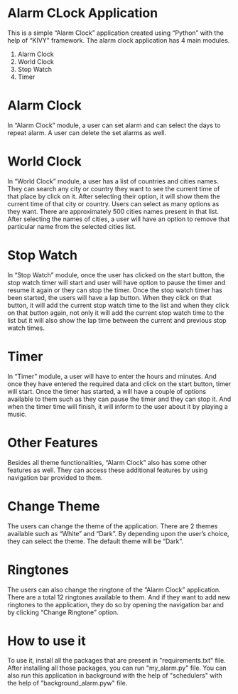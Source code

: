 # Alarm CLock Application
This is a simple “Alarm Clock” application created using “Python” with the help of “KIVY” framework. The alarm clock application has 4 main modules.
1.	Alarm Clock 
2.	World Clock 
3.	Stop Watch
4.	Timer

# Alarm Clock
In “Alarm Clock” module, a user can set alarm and can select the days to repeat alarm. A user can delete the set alarms as well.

# World Clock
In “World Clock” module, a user has a list of countries and cities names. They can search any city or country they want to see the current time of that place by click on it. After selecting their option, it will show them the current time of that city or country. Users can select as many options as they want. There are approximately 500 cities names present in that list. After selecting the names of cities, a user will have an option to remove that particular name from the selected cities list.

# Stop Watch
In “Stop Watch” module, once the user has clicked on the start button, the stop watch timer will start and user will have option to pause the timer and resume it again or they can stop the timer. Once the stop watch timer has been started, the users will have a lap button. When they click on that button, it will add the current stop watch time to the list and when they click on that button again, not only it will add the current stop watch time to the list but it will also show the lap time between the current and previous stop watch times.

# Timer
In “Timer” module, a user will have to enter the hours and minutes. And once they have entered the required data and click on the start button, timer will start. Once the timer has started, a will have a couple of options available to them such as they can pause the timer and they can stop it. And when the timer time will finish, it will inform to the user about it by playing a music.

# Other Features
Besides all theme functionalities, “Alarm Clock” also has some other features as well. They can access these additional features by using navigation bar provided to them.

# Change Theme
The users can change the theme of the application. There are 2 themes available such as “White” and “Dark”. By depending upon the user’s choice, they can select the theme. The default theme will be “Dark”.

# Ringtones
The users can also change the ringtone of the “Alarm Clock” application. There are a total 12 ringtones available to them. And if they want to add new ringtones to the application, they do so by opening the navigation bar and by clicking “Change Ringtone” option.

# How to use it
To use it, install all the packages that are present in "requirements.txt" file. After installing all those packages, you can run "my_alarm.py" file. You can also run this application in background with the help of "schedulers" with the help of "background_alarm.pyw" file.
